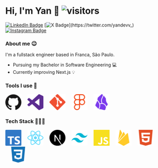# Hi, I'm Yan 👋 ![visitors](https://komarev.com/ghpvc/?username=yandevv&style=plastic)

[![LinkedIn Badge](https://img.shields.io/badge/-Yan%20Victor-blue?style=for-the-badge&logo=Linkedin&logoColor=white&link=https://www.linkedin.com/in/yandevv/)](https://www.linkedin.com/in/yandevv/)
[![X Badge](https://img.shields.io/badge/-@yandevv-black?style=for-the-badge&logo=x&logoColor=white&link=https://twitter.com/yandevv_)](https://twitter.com/yandevv_)
[![Instagram Badge](https://img.shields.io/badge/-@yanvictor_1-FE5455?style=for-the-badge&logo=instagram&logoColor=white&link=https://www.instagram.com/yanvictor_1/)](https://www.instagram.com/yanvictor_1/)


### About me 😉

I'm a fullstack engineer based in Franca, São Paulo.

- Pursuing my Bachelor in Software Engineering 💻
- Currently improving Next.js 💡

### Tools I use 🔨

<div>
    <img src="./static/icons/githubIcon.svg" width="50" height="50" >
    <img src="./static/icons/vscodeIcon.svg" width="50" height="50" style="margin-left: 15px">
    <img src="./static/icons/gitIcon.svg" width="50" height="50" style="margin-left: 15px">
    <img src="./static/icons/figmaIcon.svg" width="50" height="50" style="margin-left: 15px">
    <img src="./static/icons/obsidianIcon.svg" width="50" height="50" style="margin-left: 15px">
</div>

### Tech Stack 👩🏻‍💻

<div>
    <img src="./static/icons/typescriptIcon.svg" height="50" width="50">
    <img src="./static/icons/reactIcon.svg" style="margin-left: 15px" height="50" width="50">
    <img src="./static/icons/nextIcon.svg" style="margin-left: 15px" height="50" width="50">
    <img src="./static/icons/tailwindIcon.svg" style="margin-left: 15px" height="50" width="50">
    <img src="./static/icons/javascriptIcon.svg" height="50" width="50" style="margin-left: 15px">
    <img src="./static/icons/firebaseIcon.svg" style="margin-left: 15px" height="50" width="50">
    <img src="./static/icons/htmlIcon.svg" style="margin-left: 15px" height="50" width="50">
    <img src="./static/icons/cssIcon.svg" style="margin-left: 15px" height="50" width="50">
</div>